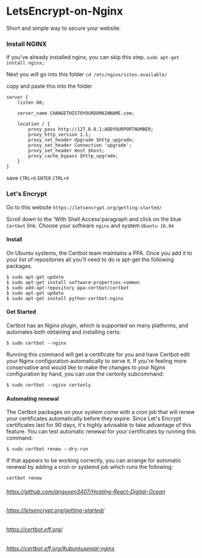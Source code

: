 # LetsEncrypt-on-Nginx

Short and simple way to secure your website.

### Install NGINX
If you've already installed nginx, you can skip this step.
`sudo apt-get install nginx;`

Next you will go into this folder
`cd /etc/nginx/sites-available/`

copy and paste this into the folder


    server {
        listen 80;

        server_name CHANGETHISTOYOURDOMAINNAME.com;

        location / {
            proxy_pass http://127.0.0.1:ADDYOURPORTNUMBER;
            proxy_http_version 1.1;
            proxy_set_header Upgrade $http_upgrade;
            proxy_set_header Connection 'upgrade';
            proxy_set_header Host $host;
            proxy_cache_bypass $http_upgrade;
        }
    }


 
save `CTRL+O` `ENTER` `CTRL+X`

### Let's Encrypt

Go to this website
`https://letsencrypt.org/getting-started/`

Scroll down to the 'With Shell Access'paragraph and click on the blue `Certbot` link.
Choose your software `nginx` and system `Ubuntu 16.04`

#### Install 

On Ubuntu systems, the Certbot team maintains a PPA. Once you add it to your list of repositories all you'll need to do is apt-get the following packages.

    $ sudo apt-get update
    $ sudo apt-get install software-properties-common
    $ sudo add-apt-repository ppa:certbot/certbot
    $ sudo apt-get update
    $ sudo apt-get install python-certbot-nginx 
    
 #### Get Started
 Certbot has an Nginx plugin, which is supported on many platforms, and automates both obtaining and installing certs:
 
    $ sudo certbot --nginx
    
Running this command will get a certificate for you and have Certbot edit your Nginx configuration automatically to serve it. If you're feeling more conservative and would like to make the changes to your Nginx configuration by hand, you can use the certonly subcommand:
    
    $ sudo certbot --nginx certonly
    
 #### Automating renewal
The Certbot packages on your system come with a cron job that will renew your certificates automatically before they expire. Since Let's Encrypt certificates last for 90 days, it's highly advisable to take advantage of this feature. You can test automatic renewal for your certificates by running this command:

    $ sudo certbot renew --dry-run
    
If that appears to be working correctly, you can arrange for automatic renewal by adding a cron or systemd job which runs the following:
 
    certbot renew 


###### https://github.com/anguyen3407/Hosting-React-Digital-Ocean
###### https://letsencrypt.org/getting-started/
###### https://certbot.eff.org/
###### https://certbot.eff.org/#ubuntuxenial-nginx
